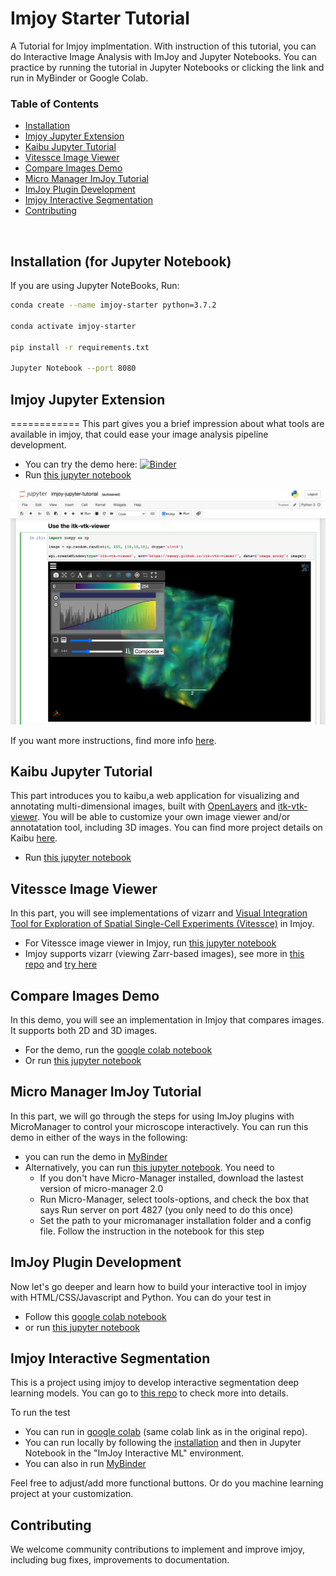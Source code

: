 # Imjoy Starter Tutorial
A Tutorial for Imjoy implmentation. With instruction of this tutorial, you can do Interactive Image Analysis with ImJoy and Jupyter Notebooks. You can practice by running the tutorial in Jupyter Notebooks or clicking the link and run in MyBinder or Google Colab. 
 
### Table of Contents
- <a href='#installation-(for-Jupyter-Notebook)'>Installation</a>
- <a href='#imjoy-jupyter-extension'>Imjoy Jupyter Extension</a>
- <a href='#kaibu-jupyter-tutorial'>Kaibu Jupyter Tutorial</a>
- <a href='#vitessce-image-viewer'>Vitessce Image Viewer</a>
- <a href='#compare-images-demo'>Compare Images Demo</a>
- <a href='#micro-manager-imJoy-tutorial'>Micro Manager ImJoy Tutorial</a>
- <a href='#imJoy-plugin-development'>ImJoy Plugin Development</a>
- <a href='#imjoy-interactive-segmentation'>Imjoy Interactive Segmentation</a>
- <a href='#contributing'>Contributing</a>

&nbsp;
&nbsp;
&nbsp;
&nbsp;

## Installation (for Jupyter Notebook)
If you are using Jupyter NoteBooks, Run:
```bash
conda create --name imjoy-starter python=3.7.2

conda activate imjoy-starter

pip install -r requirements.txt

Jupyter Notebook --port 8080
```

## Imjoy Jupyter Extension
============
This part gives you a brief impression about what tools are available in imjoy, that could ease your image analysis pipeline development.
- You can try the demo here: [![Binder](https://mybinder.org/badge_logo.svg)](https://mybinder.org/v2/gh/imjoy-team/imjoy-binder-image/master?filepath=imjoy-jupyter-tutorial.ipynb)
- Run [this jupyter notebook](https://github.com/imjoy-team/imjoy-starter/tree/master/notebooks/imjoy-jupyter-tutorial.ipynb)  

![](https://raw.githubusercontent.com/imjoy-team/imjoy-binder-image/master/screenshot-imjoy-notebook.png)

If you want more instructions, find more info [here](https://github.com/imjoy-team/imjoy-jupyter-extension).


## Kaibu Jupyter Tutorial
This part introduces you to kaibu,a web application for visualizing and annotating multi-dimensional images, built with [OpenLayers](https://openlayers.org/) and [itk-vtk-viewer](https://kitware.github.io/itk-vtk-viewer/). You will be able to customize your own image viewer and/or annotatation tool, including 3D images.
You can find more project details on Kaibu [here](https://github.com/imjoy-team/kaibu).
- Run [this jupyter notebook](https://github.com/imjoy-team/imjoy-starter/tree/master/notebooks/Kaibu-jupyter-tutorial.ipynb)


## Vitessce Image Viewer
In this part, you will see implementations of vizarr and [Visual Integration Tool for Exploration of Spatial Single-Cell Experiments (Vitessce)](https://github.com/hubmapconsortium/vitessce) in Imjoy.
- For Vitessce image viewer in Imjoy, run [this jupyter notebook](https://github.com/imjoy-team/imjoy-starter/tree/master/notebooks/vitessce-image-viewer-imjoy.ipynb)
- Imjoy supports vizarr (viewing Zarr-based images), see more in [this repo](https://github.com/hms-dbmi/vizarr) and [try here](https://imjoy.io/#/app?workspace=vizarr&plugin=https://github.com/hms-dbmi/vizarr/blob/master/example/VizarrDemo.imjoy.html)


## Compare Images Demo
In this demo, you will see an implementation in Imjoy that compares images. It supports both 2D and 3D images.
- For the demo, run the [google colab notebook](https://colab.research.google.com/drive/1w3OvjhPGm7rNtWYcSe4nZjkG_9CCMeBS?usp=sharing)
- Or run [this jupyter notebook](https://github.com/imjoy-team/imjoy-starter/tree/master/notebooks/CompareImagesDemo.ipynb)


## Micro Manager ImJoy Tutorial
In this part, we will go through the steps for using ImJoy plugins with MicroManager to control your microscope interactively.
You can run this demo in either of the ways in the following:
- you can run the demo in [MyBinder](https://mybinder.org/v2/gh/imjoy-team/micro-manager-imjoy/master?filepath=Micro-Manager-ImJoy-Tutorial.ipynb)
- Alternatively, you can run [this jupyter notebook](https://github.com/imjoy-team/imjoy-starter/tree/master/notebooks/Micro-Manager-ImJoy-Tutorial.ipynb). You need to
  * If you don't have Micro-Manager installed, download the lastest version of micro-manager 2.0
  * Run Micro-Manager, select tools-options, and check the box that says Run server on port 4827 (you only need to do this once)
  * Set the path to your micromanager installation folder and a config file. Follow the instruction in the notebook for this step


## ImJoy Plugin Development
Now let's go deeper and learn how to build your interactive tool in imjoy with HTML/CSS/Javascript and Python.
You can do your test in
- Follow this [google colab notebook](https://colab.research.google.com/drive/17eQfwRGRxi8BREGnbh7rb2jIr4Lu02CX?usp=sharing)
- or run [this jupyter notebook](https://github.com/imjoy-team/imjoy-starter/tree/master/notebooks/Tutorial-for-ImJoy-plugin-development.ipynb)


## Imjoy Interactive Segmentation
This is a project using imjoy to develop interactive segmentation deep learning models.
You can go to [this repo](https://github.com/imjoy-team/imjoy-interactive-segmentation) to check more into details.

To run the test
- You can run in [google colab](https://colab.research.google.com/github/imjoy-team/imjoy-interactive-segmentation/blob/master/Tutorial.ipynb) (same colab link as in the original repo).
- You can run locally by following the [installation](https://github.com/imjoy-team/imjoy-interactive-segmentation#installation) and then in Jupyter Notebook in the "ImJoy Interactive ML" environment.
- You can also in run [MyBinder](https://mybinder.org/v2/gh/imjoy-team/imjoy-interactive-segmentation/master?filepath=Tutorial.ipynb)

Feel free to adjust/add more functional buttons. Or do you machine learning project at your customization.


## Contributing
We welcome community contributions to implement and improve imjoy, including bug fixes, improvements to documentation.